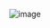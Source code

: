 ![image](https://github.com/Dansot4891/FoodFriend/assets/139696331/564c3f48-966e-4d50-8212-f65ee2353cbb)
